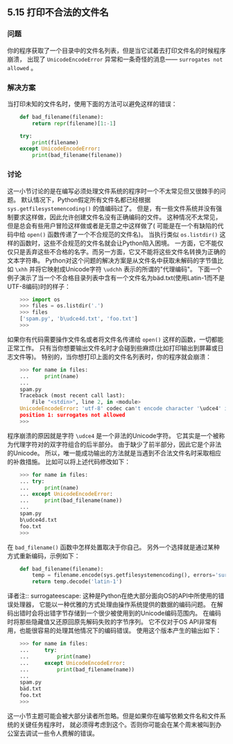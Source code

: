 ## 5.15 打印不合法的文件名 ##
### 问题 ###
你的程序获取了一个目录中的文件名列表，但是当它试着去打印文件名的时候程序崩溃，
出现了 ``UnicodeEncodeError`` 异常和一条奇怪的消息—— ``surrogates not allowed`` 。
### 解决方案 ###
当打印未知的文件名时，使用下面的方法可以避免这样的错误：
```python
    def bad_filename(filename):
        return repr(filename)[1:-1]

    try:
        print(filename)
    except UnicodeEncodeError:
        print(bad_filename(filename))

```
### 讨论 ###
这一小节讨论的是在编写必须处理文件系统的程序时一个不太常见但又很棘手的问题。
默认情况下，Python假定所有文件名都已经根据 ``sys.getfilesystemencoding()`` 的值编码过了。
但是，有一些文件系统并没有强制要求这样做，因此允许创建文件名没有正确编码的文件。
这种情况不太常见，但是总会有些用户冒险这样做或者是无意之中这样做了(
可能是在一个有缺陷的代码中给 ``open()`` 函数传递了一个不合规范的文件名)。
当执行类似 ``os.listdir()`` 这样的函数时，这些不合规范的文件名就会让Python陷入困境。
一方面，它不能仅仅只是丢弃这些不合格的名字。而另一方面，它又不能将这些文件名转换为正确的文本字符串。
Python对这个问题的解决方案是从文件名中获取未解码的字节值比如 ``\xhh``
并将它映射成Unicode字符 ``\udchh`` 表示的所谓的"代理编码"。
下面一个例子演示了当一个不合格目录列表中含有一个文件名为bäd.txt(使用Latin-1而不是UTF-8编码)时的样子：
```python
    >>> import os
    >>> files = os.listdir('.')
    >>> files
    ['spam.py', 'b\udce4d.txt', 'foo.txt']
    >>>

```
如果你有代码需要操作文件名或者将文件名传递给 ``open()`` 这样的函数，一切都能正常工作。
只有当你想要输出文件名时才会碰到些麻烦(比如打印输出到屏幕或日志文件等)。
特别的，当你想打印上面的文件名列表时，你的程序就会崩溃：
```python
    >>> for name in files:
    ...     print(name)
    ...
    spam.py
    Traceback (most recent call last):
        File "<stdin>", line 2, in <module>
    UnicodeEncodeError: 'utf-8' codec can't encode character '\udce4' in
    position 1: surrogates not allowed
    >>>

```
程序崩溃的原因就是字符 ``\udce4`` 是一个非法的Unicode字符。
它其实是一个被称为代理字符对的双字符组合的后半部分。
由于缺少了前半部分，因此它是个非法的Unicode。
所以，唯一能成功输出的方法就是当遇到不合法文件名时采取相应的补救措施。
比如可以将上述代码修改如下：
```python
    >>> for name in files:
    ... try:
    ...     print(name)
    ... except UnicodeEncodeError:
    ...     print(bad_filename(name))
    ...
    spam.py
    b\udce4d.txt
    foo.txt
    >>>

```
在 ``bad_filename()`` 函数中怎样处置取决于你自己。
另外一个选择就是通过某种方式重新编码，示例如下：
```python
    def bad_filename(filename):
        temp = filename.encode(sys.getfilesystemencoding(), errors='surrogateescape')
        return temp.decode('latin-1')

```
译者注::
    surrogateescape:
    这种是Python在绝大部分面向OS的API中所使用的错误处理器，
    它能以一种优雅的方式处理由操作系统提供的数据的编码问题。
    在解码出错时会将出错字节存储到一个很少被使用到的Unicode编码范围内。
    在编码时将那些隐藏值又还原回原先解码失败的字节序列。
    它不仅对于OS API非常有用，也能很容易的处理其他情况下的编码错误。
使用这个版本产生的输出如下：
```python
    >>> for name in files:
    ...     try:
    ...         print(name)
    ...     except UnicodeEncodeError:
    ...         print(bad_filename(name))
    ...
    spam.py
    bäd.txt
    foo.txt
    >>>

```
这一小节主题可能会被大部分读者所忽略。但是如果你在编写依赖文件名和文件系统的关键任务程序时，
就必须得考虑到这个。否则你可能会在某个周末被叫到办公室去调试一些令人费解的错误。
